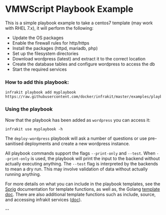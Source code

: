 VMWScript Playbook Example
==========================

This is a simple playbook example to take a centos7 template (may work with RHEL 7.x), it will perform the following:

- Update the OS packages
- Enable the firewall rules for http/https 
- Install the packages (httpd, mariadb, php)
- Set up the filesystem directories
- Download wordpress (latest) and extract it to the correct location
- Create the database tables and configure wordpress to access the db
- Start the required services

### How to add this playbook:

```
infrakit playbook add myplaybook https://raw.githubusercontent.com/docker/infrakit/master/examples/playbooks/vmwscript/Wordpress/index.yml
```

### Using the playbook

Now that the playbook has been added as `wordpress` you can access it:

```
infrakit use myplaybook -h
```

The `deploy-wordpress` playbook will ask a number of questions or use pre-sanitised deployments and create a new wordpress instance.

All playbook commands support the flags `--print-only` and `--test`.  When `--print-only` is used, the playbook will
print the input to the backend without actually executing anything.  The `--test` flag is interpreted by the backends
to mean a dry run.  This may involve validation of data without actually running anything.

For more details on what you can include in the playbook templates, see the [Sprig](http://masterminds.github.io/sprig/)
documentation for template functions, as well as, the Golang [template doc](https://golang.org/pkg/text/template/).
There are also additional template functions such as include, source, and accessing infrakit services
([doc](https://github.com/docker/infrakit/blob/master/pkg/template/funcs.go#L399)).


--